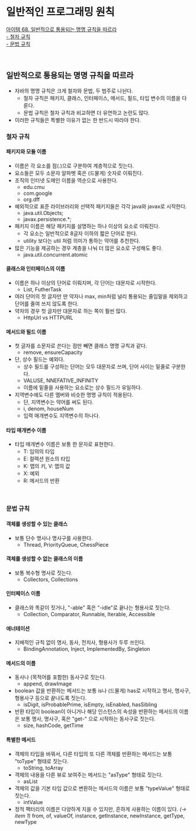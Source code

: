 # 일반적인 프로그래밍 원칙

[아이템 68. 일반적으로 통용되는 명명 규칙을 따르라](#일반적으로-통용되는-명명-규칙을-따르라)  
[- 철자 규칙](#철자-규칙)  
[- 문법 규칙](#문법-규칙)  

<br>

## 일반적으로 통용되는 명명 규칙을 따르라
- 자바의 명명 규칙은 크게 철자와 문법, 두 범주로 나뉜다.
  - 철자 규칙은 패키지, 클래스, 인터페이스, 메서드, 필드, 타입 변수의 이름을 다룬다.
  - 문법 규칙은 철자 규칙과 비교하면 더 유연하고 논란도 많다.
- 이러한 규칙들은 특별한 이유가 없는 한 반드시 따라야 한다.


### 철자 규칙

#### 패키지와 모듈 이름
- 이름은 각 요소를 점(.)으로 구분하여 계층적으로 짓는다.
- 요소들은 모두 소문자 알파벳 혹은 (드물게) 숫자로 이뤄진다.
- 조직의 인터넷 도메인 이름을 역순으로 사용한다.
  - edu.cmu
  - com.google
  - org.dff
- 예외적으로 표준 라이브러리와 선택적 패키지들은 각각 java와 javax로 시작한다.
  - java.util.Objects;
  - javax.persistence.*;
- 패키지 이름은 해당 패키지를 설명하는 하나 이상의 요소로 이뤄진다.
  - 각 요소는 일반적으로 8글자 이하의 짧은 단어로 한다.
  - utility 보다는 util 처럼 의미가 통하는 약어를 추천한다.
- 많은 기능을 제공하는 경우 계층을 나눠 더 많은 요소로 구성해도 좋다.
  - java.util.concurrent.atomic
  
#### 클래스와 인터페이스의 이름
- 이름은 하나 이상의 단어로 이뤄지며, 각 단어는 대문자로 시작한다.
  - List, FutherTask
- 여러 단어의 첫 글자만 딴 약자나 max, min처럼 널리 통용되는 줄임말을 제외하고 단어를 줄여 쓰지 않도록 한다.
- 약자의 경우 첫 글자만 대문자로 하는 쪽이 훨씬 많다.
  - HttpUrl vs HTTPURL
  
#### 메서드와 필드 이름
- 첫 글자를 소문자로 쓴다는 점만 빼면 클래스 명명 규칙과 같다.
  - remove, ensureCapacity
- 단, 상수 필드는 예외다.
  - 상수 필드를 구성하는 단어는 모두 대문자로 쓰며, 단어 사이는 밑줄로 구분한다.
  - VALUSE, NNEFATIVE_INFINITY
  - 이름에 밑줄을 사용하는 요소로는 상수 필드가 유일하다.
- 지역변수에도 다른 멤버와 비슷한 명명 규칙이 적용된다.
  - 단, 지역변수는 약어를 써도 된다.
  - i, denom, houseNum
  - 입력 매개변수도 지역변수의 하나다.

#### 타입 매개변수 이름
- 타입 매개변수 이름은 보통 한 문자로 표현한다.
  - T: 임의의 타입
  - E: 컬렉션 원소의 타입
  - K: 맵의 키, V: 맵의 값
  - X: 예외
  - R: 메서드의 반환

<br>

### 문법 규칙

#### 객체를 생성할 수 있는 클래스
- 보통 단수 명사나 명사구를 사용한다.
  - Thread, PriorityQueue, ChessPiece

#### 객체를 생성할 수 없는 클래스의 이름
- 보통 복수형 명사로 짓는다.
  - Collectors, Collections

#### 인터페이스 이름
- 클래스와 똑같이 짓거나, "-able" 혹은 "-idle"로 끝나는 형용사로 짓는다.
  - Collection, Comparator, Runnable, Iterable, Accessible

#### 애너테이션
- 지배적인 규칙 없이 명사, 동사, 전치사, 형용사가 두루 쓰인다.
  - BindingAnnotation, Inject, ImplementedBy, Singleton
  
#### 메서드의 이름
- 동사나 (목적어를 포함한) 동사구로 짓는다.
  - append, drawImage
- boolean 값을 반환하는 메서드는 보통 is나 (드물게) has로 시작하고 명사, 명사구, 형용사구 등으로 끝나도록 짓는다.
  - isDigit, isProbablePrime, isEmpty, isEnabled, hasSibling
- 반환 타입이 boolean이 아니거나 해당 인스턴스의 속성을 반환하는 메서드의 이름은 보통 명사, 명사구, 혹은 "get-" 으로 시작하는 동사구로 짓는다.
  - size, hashCode, getTime

#### 특별한 메서드
- 객체의 타입을 바꿔서, 다른 타입의 또 다른 객체를 반환하는 메서드는 보통 "toType" 형태로 짓는다.
  - toString, toArray
- 객체의 내용을 다른 뷰로 보여주는 메서드는 "asType" 형태로 짓는다.
  - asList
- 객체의 값을 기본 타입 값으로 변환하는 메서드의 이름은 보통 "typeValue" 형태로 짓는다.
  - intValue
- 정적 팩터리의 이름은 다양하게 지을 수 있지만, 흔하게 사용하는 이름이 있다. _(→ item 1)_
  from, of, valueOf, instance, getInstance, newInstance, getType, newType

<br>